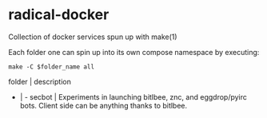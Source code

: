# radical-docker
Collection of docker services spun up with make(1)

Each folder one can spin up into its own compose namespace by executing:

```
make -C $folder_name all
```

folder | description
- | -
secbot | Experiments in launching bitlbee, znc, and eggdrop/pyirc bots. Client side can be anything thanks to bitlbee.
